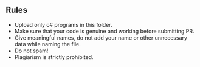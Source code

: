 ## Rules
* Upload only c# programs in this folder.
* Make sure that your code is genuine and working before submitting PR.
* Give meaningful names, do not add your name or other unnecessary data while naming the file.
* Do not spam!
* Plagiarism is strictly prohibited.
